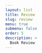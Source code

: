 ```yaml
---
layout: list
title: Review
slug: review
menu: true
submenu: false
order: 5
description: >
  Book Review
---
```

